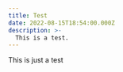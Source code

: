 ```yaml
---
title: Test
date: 2022-08-15T18:54:00.000Z
description: >-
  This is a test.
---
```


This is just a test
